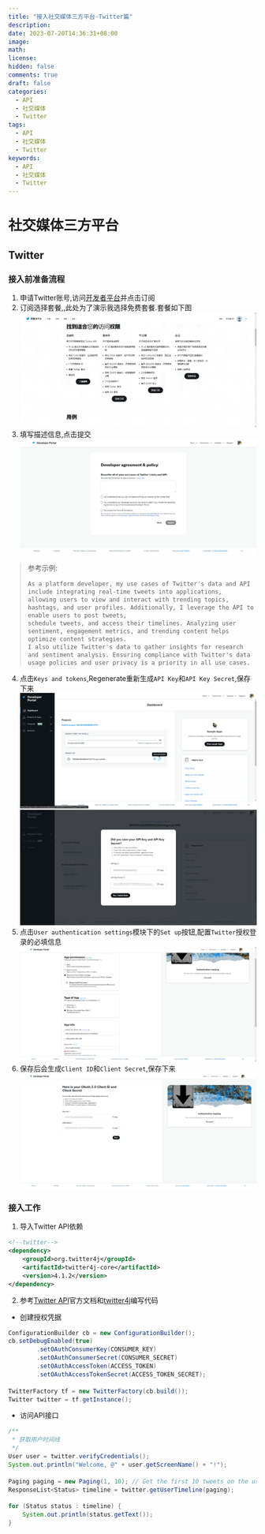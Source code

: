 ```yaml
---
title: "接入社交媒体三方平台-Twitter篇"
description: 
date: 2023-07-20T14:36:31+08:00
image: 
math: 
license: 
hidden: false
comments: true
draft: false
categories:
  - API
  - 社交媒体
  - Twitter
tags:
  - API
  - 社交媒体
  - Twitter
keywords:
  - API
  - 社交媒体
  - Twitter
---
```

# 社交媒体三方平台
## Twitter
### 接入前准备流程
1. 申请Twitter账号,访问[开发者平台](https://developer.twitter.com/en)并点击订阅
2. 订阅选择套餐,,此处为了演示我选择免费套餐.套餐如下图![img_6.png](img_6.png)
3. 填写描述信息,点击提交![img_7.png](img_7.png)
> 参考示例:
> ```text
> As a platform developer, my use cases of Twitter's data and API include integrating real-time tweets into applications,
> allowing users to view and interact with trending topics, hashtags, and user profiles. Additionally, I leverage the API to enable users to post tweets, 
> schedule tweets, and access their timelines. Analyzing user sentiment, engagement metrics, and trending content helps optimize content strategies.
> I also utilize Twitter's data to gather insights for research and sentiment analysis. Ensuring compliance with Twitter's data usage policies and user privacy is a priority in all use cases.
> ```
4. 点击`Keys and tokens`,Regenerate重新生成`API Key`和`API Key Secret`,保存下来![img_8.png](img_8.png)![img_9.png](img_9.png)
5. 点击`User authentication settings`模块下的`Set up`按钮,配置`Twitter`授权登录的必填信息![img_10.png](img_10.png)
6. 保存后会生成`Client ID`和`Client Secret`,保存下来![img_11.png](img_11.png)

### 接入工作
1. 导入Twitter API依赖
```xml
<!--twitter-->
<dependency>
    <groupId>org.twitter4j</groupId>
    <artifactId>twitter4j-core</artifactId>
    <version>4.1.2</version>
</dependency>
```
2. 参考[Twitter API](https://developer.twitter.com/en/docs/twitter-api/tweets/manage-tweets/introduction)官方文档和[twitter4j](https://github.com/Twitter4J/Twitter4J/tree/main/twitter4j-examples/src/main/java/examples)编写代码
- 创建授权凭据
```java
ConfigurationBuilder cb = new ConfigurationBuilder();
cb.setDebugEnabled(true)
        .setOAuthConsumerKey(CONSUMER_KEY)
        .setOAuthConsumerSecret(CONSUMER_SECRET)
        .setOAuthAccessToken(ACCESS_TOKEN)
        .setOAuthAccessTokenSecret(ACCESS_TOKEN_SECRET);

TwitterFactory tf = new TwitterFactory(cb.build());
Twitter twitter = tf.getInstance();
```
- 访问API接口
```java
/**
 * 获取用户时间线
 */
User user = twitter.verifyCredentials();
System.out.println("Welcome, @" + user.getScreenName() + "!");

Paging paging = new Paging(1, 10); // Get the first 10 tweets on the user's timeline
ResponseList<Status> timeline = twitter.getUserTimeline(paging);

for (Status status : timeline) {
    System.out.println(status.getText());
}
```